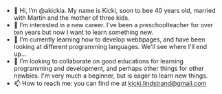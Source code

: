 - 👋 Hi, I’m @akickia. My name is Kicki, soon to bee 40 years old, married with Martin and the mother of three kids. 
- 👀 I’m interested in a new career. I've been a preschoolteacher for over ten years but now I want to learn something new. 
- 🌱 I’m currently learning how to develop webbpages, and have been looking at different programming languages. We'll see where I'll end up... 
- 💞️ I’m looking to collaborate on good educations for learning programming and development, and perhaps other things for other newbies. I'm very much a beginner, but is eager to learn new things. 
- 📫 How to reach me: you can find me at kicki.lindstrand@gmail.com

<!---
akickia/akickia is a ✨ special ✨ repository because its `README.md` (this file) appears on your GitHub profile.
You can click the Preview link to take a look at your changes.
--->
